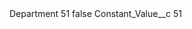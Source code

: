 <?xml version="1.0" encoding="UTF-8"?>
<CustomMetadata xmlns="http://soap.sforce.com/2006/04/metadata" xmlns:xsi="http://www.w3.org/2001/XMLSchema-instance" xmlns:xsd="http://www.w3.org/2001/XMLSchema">
    <label>Department 51</label>
    <protected>false</protected>
    <values>
        <field>Constant_Value__c</field>
        <value xsi:type="xsd:string">51</value>
    </values>
</CustomMetadata>
